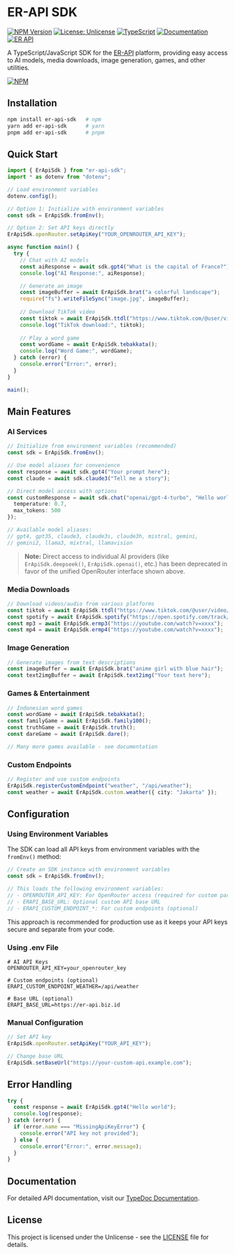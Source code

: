 # ER-API SDK

[![NPM Version](https://img.shields.io/npm/v/er-api-sdk.svg)](https://www.npmjs.com/package/er-api-sdk)
[![License: Unlicense](https://img.shields.io/badge/license-Unlicense-blue.svg)](http://unlicense.org/)
[![TypeScript](https://img.shields.io/badge/TypeScript-4.9%2B-blue)](https://www.typescriptlang.org/)
[![Documentation](https://img.shields.io/badge/docs-TypeDoc-brightgreen)](https://ErBots.github.io/Er-Api-Sdk/)
[![ER API](https://img.shields.io/badge/Er--API-RestApi-%23ffaa00)](https://er-api.biz.id)

A TypeScript/JavaScript SDK for the [ER-API](https://er-api.biz.id) platform, providing easy access to AI models, media downloads, image generation, games, and other utilities.

[![NPM](https://nodei.co/npm/er-api-sdk.png)](https://npmjs.org/package/er-api-sdk)

## Installation

```bash
npm install er-api-sdk   # npm
yarn add er-api-sdk      # yarn 
pnpm add er-api-sdk      # pnpm
```

## Quick Start

```typescript
import { ErApiSdk } from "er-api-sdk";
import * as dotenv from "dotenv";

// Load environment variables
dotenv.config();

// Option 1: Initialize with environment variables
const sdk = ErApiSdk.fromEnv();

// Option 2: Set API keys directly
ErApiSdk.openRouter.setApiKey("YOUR_OPENROUTER_API_KEY");

async function main() {
  try {
    // Chat with AI models
    const aiResponse = await sdk.gpt4("What is the capital of France?");
    console.log("AI Response:", aiResponse);

    // Generate an image
    const imageBuffer = await ErApiSdk.brat("a colorful landscape");
    require("fs").writeFileSync("image.jpg", imageBuffer);
    
    // Download TikTok video
    const tiktok = await ErApiSdk.ttdl("https://www.tiktok.com/@user/video/12345");
    console.log("TikTok download:", tiktok);
    
    // Play a word game
    const wordGame = await ErApiSdk.tebakkata();
    console.log("Word Game:", wordGame);
  } catch (error) {
    console.error("Error:", error);
  }
}

main();
```

## Main Features

### AI Services
```typescript
// Initialize from environment variables (recommended)
const sdk = ErApiSdk.fromEnv();

// Use model aliases for convenience
const response = await sdk.gpt4("Your prompt here");
const claude = await sdk.claude3("Tell me a story");

// Direct model access with options
const customResponse = await sdk.chat("openai/gpt-4-turbo", "Hello world", {
  temperature: 0.7,
  max_tokens: 500
});

// Available model aliases:
// gpt4, gpt35, claude3, claude3s, claude3h, mistral, gemini, 
// gemini2, llama3, mixtral, llamavision
```

> **Note:** Direct access to individual AI providers (like `ErApiSdk.deepseek()`, `ErApiSdk.openai()`, etc.) has been deprecated in favor of the unified OpenRouter interface shown above.

### Media Downloads
```typescript
// Download videos/audio from various platforms
const tiktok = await ErApiSdk.ttdl("https://www.tiktok.com/@user/video/12345");
const spotify = await ErApiSdk.spotify("https://open.spotify.com/track/...");
const mp3 = await ErApiSdk.ermp3("https://youtube.com/watch?v=xxxx");
const mp4 = await ErApiSdk.ermp4("https://youtube.com/watch?v=xxxx");
```

### Image Generation
```typescript
// Generate images from text descriptions
const imageBuffer = await ErApiSdk.brat("anime girl with blue hair");
const text2imgBuffer = await ErApiSdk.text2img("Your text here");
```

### Games & Entertainment
```typescript
// Indonesian word games
const wordGame = await ErApiSdk.tebakkata();
const familyGame = await ErApiSdk.family100();
const truthGame = await ErApiSdk.truth();
const dareGame = await ErApiSdk.dare();

// Many more games available - see documentation
```

### Custom Endpoints
```typescript
// Register and use custom endpoints
ErApiSdk.registerCustomEndpoint("weather", "/api/weather");
const weather = await ErApiSdk.custom.weather({ city: "Jakarta" });
```

## Configuration

### Using Environment Variables

The SDK can load all API keys from environment variables with the `fromEnv()` method:

```typescript
// Create an SDK instance with environment variables
const sdk = ErApiSdk.fromEnv();

// This loads the following environment variables:
// - OPENROUTER_API_KEY: For OpenRouter access (required for custom params)
// - ERAPI_BASE_URL: Optional custom API base URL
// - ERAPI_CUSTOM_ENDPOINT_*: For custom endpoints (optional)
```

This approach is recommended for production use as it keeps your API keys secure and separate from your code.

### Using .env File
```
# AI API Keys
OPENROUTER_API_KEY=your_openrouter_key

# Custom endpoints (optional)
ERAPI_CUSTOM_ENDPOINT_WEATHER=/api/weather

# Base URL (optional)
ERAPI_BASE_URL=https://er-api.biz.id
```

### Manual Configuration
```typescript
// Set API key
ErApiSdk.openRouter.setApiKey("YOUR_API_KEY");

// Change base URL
ErApiSdk.setBaseUrl("https://your-custom-api.example.com");
```

## Error Handling

```typescript
try {
  const response = await ErApiSdk.gpt4("Hello world");
  console.log(response);
} catch (error) {
  if (error.name === "MissingApiKeyError") {
    console.error("API key not provided");
  } else {
    console.error("Error:", error.message);
  }
}
```

## Documentation

For detailed API documentation, visit our [TypeDoc Documentation](https://erbots.github.io/Er-Api-Sdk/).

## License

This project is licensed under the Unlicense - see the [LICENSE](https://github.com/ErBots/Er-Api-SDK) file for details.